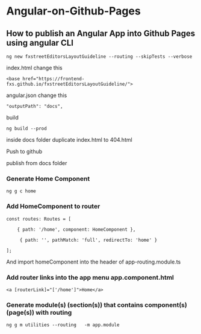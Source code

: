 # Angular-on-Github-Pages
## How to publish an Angular App into Github Pages using angular CLI

    ng new fxstreetEditorsLayoutGuideline --routing --skipTests --verbose

index.html change this

    <base href="https://frontend-fxs.github.io/fxstreetEditorsLayoutGuideline/">
    
angular.json change this

    "outputPath": "docs",
   
build

    ng build --prod

inside docs folder duplicate  index.html  to 404.html

Push to github

publish from docs folder

### Generate Home Component

    ng g c home
    
### Add HomeComponent to router
    
    const routes: Routes = [
    
        { path: '/home', component: HomeComponent },
        
         { path: '', pathMatch: 'full', redirectTo: 'home' }
         
    ];
 And import homeComponent into the  header of  app-routing.module.ts
 
 ### Add router links into the app menu app.component.html
 
    <a [routerLink]="['/home']">Home</a>

### Generate module(s) (section(s)) that contains component(s) (page(s)) with routing

    ng g m utilities --routing   -m app.module
